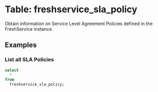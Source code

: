 # Table: freshservice_sla_policy

Obtain information on Service Level Agreement Policies defined in the FreshService instance.

## Examples

### List all SLA Policies

```sql
select
  *
from
  freshservice_sla_policy;
```
